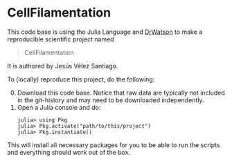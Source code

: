 # CellFilamentation

This code base is using the Julia Language and [DrWatson](https://juliadynamics.github.io/DrWatson.jl/stable/)
to make a reproducible scientific project named
> CellFilamentation

It is authored by Jesús Vélez Santiago.

To (locally) reproduce this project, do the following:

0. Download this code base. Notice that raw data are typically not included in the
   git-history and may need to be downloaded independently.
1. Open a Julia console and do:
   ```
   julia> using Pkg
   julia> Pkg.activate("path/to/this/project")
   julia> Pkg.instantiate()
   ```

This will install all necessary packages for you to be able to run the scripts and
everything should work out of the box.
